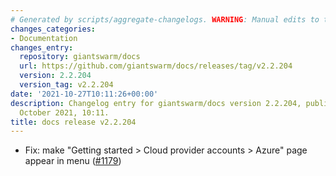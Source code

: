 ```yaml
---
# Generated by scripts/aggregate-changelogs. WARNING: Manual edits to this files will be overwritten.
changes_categories:
- Documentation
changes_entry:
  repository: giantswarm/docs
  url: https://github.com/giantswarm/docs/releases/tag/v2.2.204
  version: 2.2.204
  version_tag: v2.2.204
date: '2021-10-27T10:11:26+00:00'
description: Changelog entry for giantswarm/docs version 2.2.204, published on 27
  October 2021, 10:11.
title: docs release v2.2.204
---
```


- Fix: make "Getting started > Cloud provider accounts > Azure" page appear in menu ([#1179](https://github.com/giantswarm/docs/pull/1179))

